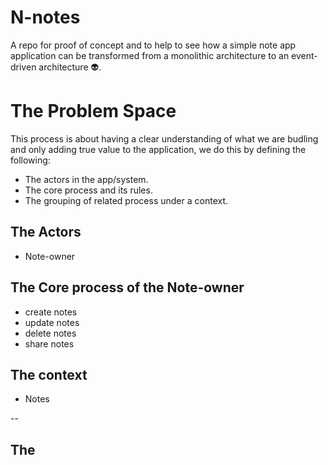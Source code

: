 # N-notes
A repo for proof of concept and to help to see how a simple note app application can be transformed from a monolithic architecture  to  an event-driven architecture 👽. 

# The Problem Space
This process is about having a clear understanding of what we are budling and only adding true value to the application,
we do this by defining the following:
- The actors in the app/system.
- The core process and its rules.
- The grouping of related process under a context.

## The Actors
- Note-owner

## The Core process of the Note-owner
- create notes
- update notes
- delete notes
- share notes

## The context
 - Notes
 
 
 --
 
 ## The 
